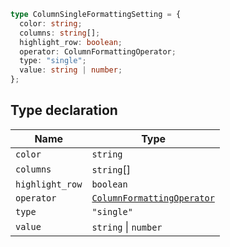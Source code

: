 ```ts
type ColumnSingleFormattingSetting = {
  color: string;
  columns: string[];
  highlight_row: boolean;
  operator: ColumnFormattingOperator;
  type: "single";
  value: string | number;
};
```

## Type declaration

| Name | Type |
| ------ | ------ |
| <a id="color"></a> `color` | `string` |
| <a id="columns"></a> `columns` | `string`[] |
| <a id="highlight_row"></a> `highlight_row` | `boolean` |
| <a id="operator"></a> `operator` | [`ColumnFormattingOperator`](ColumnFormattingOperator.md) |
| <a id="type"></a> `type` | `"single"` |
| <a id="value"></a> `value` | `string` \| `number` |
